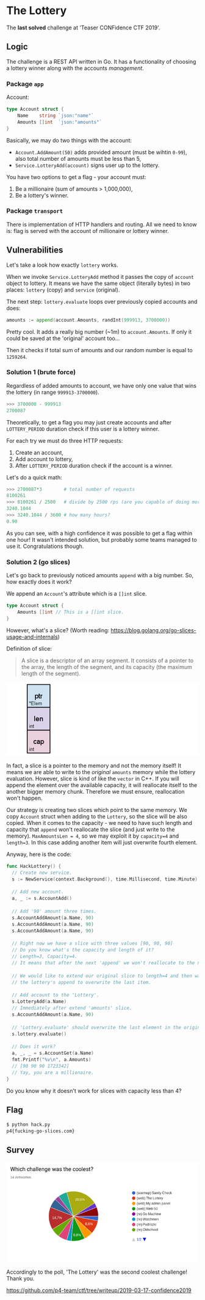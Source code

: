 # The Lottery

The **last solved** challenge at 'Teaser CONFidence CTF 2019'.

## Logic

The challenge is a REST API written in Go. It has a functionality of choosing
a lottery winner along with the accounts *management*.

### Package `app`

Account:
```go
type Account struct {
	Name    string `json:"name"`
	Amounts []int  `json:"amounts"`
}
```

Basically, we may do two things with the account:
 - `Account.AddAmount(50)` adds provided amount (must be wihtin `0-99`),
        also total number of amounts must be less than 5,
 - `Service.LotteryAdd(account)` signs user up to the lottery.

You have two options to get a flag - your account must:
 1. Be a millionaire (sum of amounts > 1,000,000),
 2. Be a lottery's winner.

### Package `transport`

There is implementation of HTTP handlers and routing. All we need to know is:
flag is served with the account of millionaire or lottery winner.

## Vulnerabilities

Let's take a look how exactly `lottery` works.

When we invoke `Service.LotteryAdd` method it passes the copy of `account`
object to lottery. It means we have the same object (literally bytes) in two
places: `lottery` (copy) and `service` (original).


The next step: `lottery.evaluate` loops over previously copied accounts and does:
```go
amounts := append(account.Amounts, randInt(999913, 3700000))
```

Pretty cool. It adds a really big number (~1m) to `account.Amounts`. If only it
could be saved at the 'original' account too...

Then it checks if total sum of amounts and our random number is equal to
`1259264`.

### Solution 1 (brute force)

Regardless of added amounts to account, we have only one value that wins the
lottery (in range `999913-3700000`).

```python
>>> 3700000 - 999913
2700087
```

Theoretically, to get a flag you may just create accounts and after
`LOTTERY_PERIOD` duration check if this user is a lottery winner.

For each try we must do three HTTP requests:
 1. Create an account,
 2. Add account to lottery,
 3. After `LOTTERY_PERIOD` duration check if the account is a winner.

 Let's do a quick math:
```python
>>> 2700087*3        # total number of requests
8100261
>>> 8100261 / 2500   # divide by 2500 rps (are you capable of doing more?)
3240.1044
>>> 3240.1044 / 3600 # how many hours? 
0.90
```

As you can see, with a high confidence it was possible to get a flag within one hour!
It wasn't intended solution, but probably some teams managed to use it.
Congratulations though.

### Solution 2 (go slices)

Let's go back to previously noticed amounts `append` with a big number.
So, how exactly does it work?

We append an `Account`'s attribute which is a `[]int` slice. 
```go
type Account struct {
	Amounts []int // This is a []int slice.
}
```
However, what's a slice? (Worth reading: https://blog.golang.org/go-slices-usage-and-internals)

Definition of slice:
> A slice is a descriptor of an array segment. It consists of a pointer to the
> array, the length of the segment, and its capacity (the maximum length of
> the segment).

![Slice visualization](images/go-slices-usage-and-internals_slice-struct.png)

In fact, a slice is a pointer to the memory and not the memory itself! It means
we are able to write to the *original* `amounts` memory while the lottery evaluation.
However, slice is kind of like the `vector` in C++. If you will append the
element over the available capacity, it will reallocate itself to the another
bigger memory chunk. Therefore we must ensure, reallocation won't happen.

Our strategy is creating two slices which point to the same memory. We copy
`Account` struct when adding to the `Lottery`, so the slice will be also
copied. When it comes to the capacity - we need to have such length and
capacity that `append` won't reallocate the slice (and just write to the
memory). `MaxAmountsLen = 4`, so we may exploit it by `capacity=4` and
`length=3`. In this case adding another item will just overwrite fourth element.

Anyway, here is the code:
```go
func HackLottery() {
  // Create new service.
  s := NewService(context.Background(), time.Millisecond, time.Minute)

  // Add new account.
  a, _ := s.AccountAdd()

  // Add '90' amount three times.
  s.AccountAddAmount(a.Name, 90)
  s.AccountAddAmount(a.Name, 90)
  s.AccountAddAmount(a.Name, 90)

  // Right now we have a slice with three values [90, 90, 90]
  // Do you know what's the capacity and length of it?
  // Length=3, Capacity=4.
  // It means that after the next 'append' we won't reallocate to the new memory.

  // We would like to extend our original slice to length=4 and then wait for
  // the lottery's append to overwrite the last item.

  // Add account to the 'Lottery'.
  s.LotteryAdd(a.Name)
  // Immediately after extend 'amounts' slice.
  s.AccountAddAmount(a.Name, 90)

  // 'Lottery.evaluate' should overwrite the last element in the original amounts.
  s.lottery.evaluate()

  // Does it work?
  a, _, _ = s.AccountGet(a.Name)
  fmt.Printf("%v\n", a.Amounts)
  // [90 90 90 1723342]
  // Yay, you are a millionaire.
}
```

Do you know why it doesn't work for slices with capacity less than 4?

## Flag

```sh
$ python hack.py       
p4{fucking-go-slices.com}
```

## Survey

![Which challenge was the coolest](images/bestchall.png)

Accordingly to the poll, 'The Lottery' was the second coolest challenge!
Thank you.

https://github.com/p4-team/ctf/tree/writeup/2019-03-17-confidence2019
